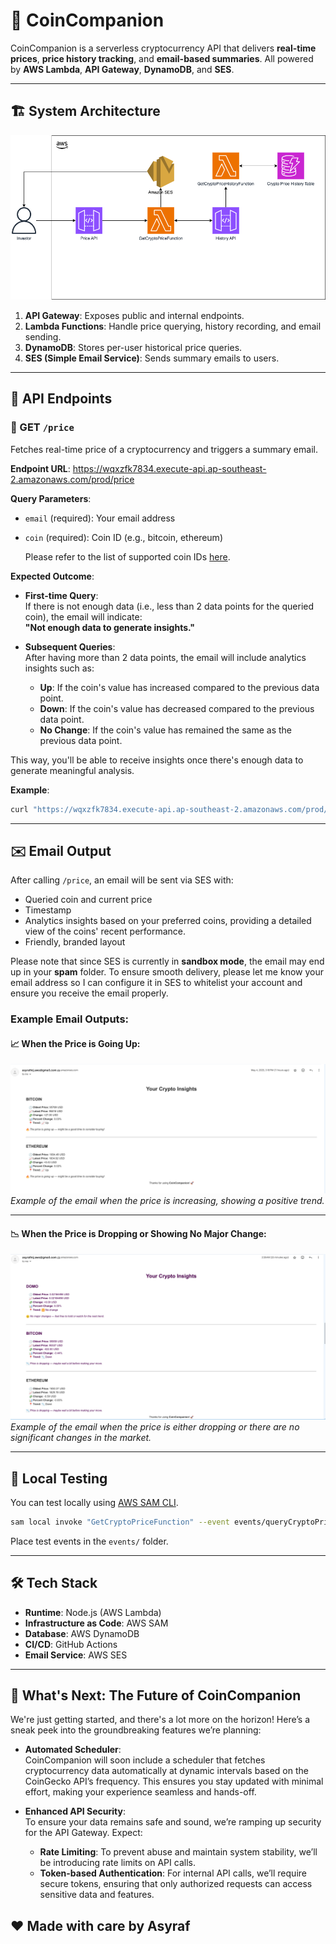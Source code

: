 # 🚀 CoinCompanion

CoinCompanion is a serverless cryptocurrency API that delivers **real-time prices**, **price history tracking**, and **email-based summaries**. All powered by **AWS Lambda**, **API Gateway**, **DynamoDB**, and **SES**.

---

## 🏗️ System Architecture

![CoinCompanion Architecture Diagram](./docs/coincompanion_architecture_diagram.png)

1. **API Gateway**: Exposes public and internal endpoints.
2. **Lambda Functions**: Handle price querying, history recording, and email sending.
3. **DynamoDB**: Stores per-user historical price queries.
4. **SES (Simple Email Service)**: Sends summary emails to users.

---

## 📡 API Endpoints

### 🔹 GET `/price`

Fetches real-time price of a cryptocurrency and triggers a summary email.

**Endpoint URL**:
https://wqxzfk7834.execute-api.ap-southeast-2.amazonaws.com/prod/price

**Query Parameters**:

- `email` (required): Your email address
- `coin` (required): Coin ID (e.g., bitcoin, ethereum)

  Please refer to the list of supported coin IDs [here](https://github.com/asyrafjamil/coincompanion/blob/main/functions/query-crypto-price/coins.json).

**Expected Outcome**:

- **First-time Query**:  
  If there is not enough data (i.e., less than 2 data points for the queried coin), the email will indicate:  
  **"Not enough data to generate insights."**

- **Subsequent Queries**:  
  After having more than 2 data points, the email will include analytics insights such as:
  - **Up**: If the coin's value has increased compared to the previous data point.
  - **Down**: If the coin's value has decreased compared to the previous data point.
  - **No Change**: If the coin's value has remained the same as the previous data point.

This way, you'll be able to receive insights once there's enough data to generate meaningful analysis.

**Example**:

```bash
curl "https://wqxzfk7834.execute-api.ap-southeast-2.amazonaws.com/prod/price?email=asyraf@example.com&coin=bitcoin"
```

---

## ✉️ Email Output

After calling `/price`, an email will be sent via SES with:

- Queried coin and current price
- Timestamp
- Analytics insights based on your preferred coins, providing a detailed view of the coins' recent performance.
- Friendly, branded layout

Please note that since SES is currently in **sandbox mode**, the email may end up in your **spam** folder. To ensure smooth delivery, please let me know your email address so I can configure it in SES to whitelist your account and ensure you receive the email properly.

### Example Email Outputs:

#### 📈 When the Price is Going Up:

![Email Output Sample](./docs/email_output_price_up.png)  
_Example of the email when the price is increasing, showing a positive trend._

---

#### 📉 When the Price is Dropping or Showing No Major Change:

![Email Output Sample](./docs/email_output.png)  
_Example of the email when the price is either dropping or there are no significant changes in the market._

---

## 🧪 Local Testing

You can test locally using [AWS SAM CLI](https://docs.aws.amazon.com/serverless-application-model/latest/developerguide/serverless-sam-cli.html).

```bash
sam local invoke "GetCryptoPriceFunction" --event events/queryCryptoPriceSample.json
```

Place test events in the `events/` folder.

---

## 🛠️ Tech Stack

- **Runtime**: Node.js (AWS Lambda)
- **Infrastructure as Code**: AWS SAM
- **Database**: AWS DynamoDB
- **CI/CD**: GitHub Actions
- **Email Service**: AWS SES

---

## 🚀 What's Next: The Future of CoinCompanion

We're just getting started, and there's a lot more on the horizon! Here’s a sneak peek into the groundbreaking features we’re planning:

- **Automated Scheduler**:  
  CoinCompanion will soon include a scheduler that fetches cryptocurrency data automatically at dynamic intervals based on the CoinGecko API’s frequency. This ensures you stay updated with minimal effort, making your experience seamless and hands-off.

- **Enhanced API Security**:  
  To ensure your data remains safe and sound, we’re ramping up security for the API Gateway. Expect:
  - **Rate Limiting**: To prevent abuse and maintain system stability, we’ll be introducing rate limits on API calls.
  - **Token-based Authentication**: For internal API calls, we’ll require secure tokens, ensuring that only authorized requests can access sensitive data and features.

## ❤️ Made with care by Asyraf
